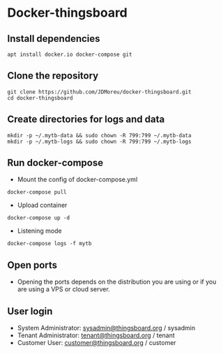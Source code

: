 # Docker-thingsboard

## Install dependencies

```azurecli-interactive
apt install docker.io docker-compose git
``` 

## Clone the repository

```azurecli-interactive
git clone https://github.com/JDMoreu/docker-thingsboard.git
cd docker-thingsboard
``` 

## Create directories for logs and data 

```azurecli-interactive
mkdir -p ~/.mytb-data && sudo chown -R 799:799 ~/.mytb-data
mkdir -p ~/.mytb-logs && sudo chown -R 799:799 ~/.mytb-logs
``` 

## Run docker-compose 

- Mount the config of docker-compose.yml

```azurecli-interactive
docker-compose pull
``` 

- Upload container

```azurecli-interactive
docker-compose up -d
```
- Listening mode

```azurecli-interactive
docker-compose logs -f mytb
```

## Open ports

- Opening the ports depends on the distribution you are using or if you are using a VPS or cloud server.

## User login

- System Administrator: sysadmin@thingsboard.org / sysadmin
- Tenant Administrator: tenant@thingsboard.org / tenant
- Customer User: customer@thingsboard.org / customer






